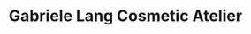 ---
title: "Gabriele Lang Cosmetic Atelier"
url: /nuernberg/gabriele-lang-cosmetic-atelier/
shop: Kosmetik
---